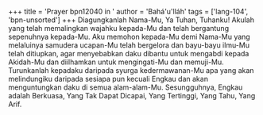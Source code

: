 +++
title = 'Prayer bpn12040 in '
author = 'Bahá'u'lláh'
tags = ['lang-104', 'bpn-unsorted']
+++
Diagungkanlah Nama-Mu, Ya Tuhan, Tuhanku! Akulah yang telah memalingkan wajahku kepada-Mu dan telah bergantung sepenuhnya kepada-Mu. Aku memohon kepada-Mu demi Nama-Mu yang melaluinya samudera ucapan-Mu telah bergelora dan bayu-bayu ilmu-Mu telah ditiupkan, agar menyebabkan daku dibantu untuk mengabdi kepada Akidah-Mu dan diilhamkan untuk mengingati-Mu dan memuji-Mu. Turunkanlah kepadaku daripada syurga kedermawanan-Mu apa yang akan melindungiku daripada sesiapa pun kecuali Engkau dan akan menguntungkan daku di semua alam-alam-Mu. Sesungguhnya, Engkau adalah Berkuasa, Yang Tak Dapat Dicapai, Yang Tertinggi, Yang Tahu, Yang Arif.
